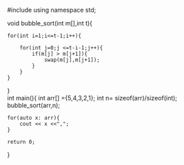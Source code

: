 #include<iostream>
using namespace std;

void bubble_sort(int m[],int t){
	
	for(int i=1;i<=t-1;i++){
	  	
		for(int j=0;j <=t-i-1;j++){
			if(m[j] > m[j+1]){				
			    swap(m[j],m[j+1]);					
			}
		}
	}
}  			
int main(){
	int arr[] ={5,4,3,2,1};
	int n= sizeof(arr)/sizeof(int);
	bubble_sort(arr,n);
	
	for(auto x: arr){
		cout << x <<",";
	}
	
	return 0;
}
